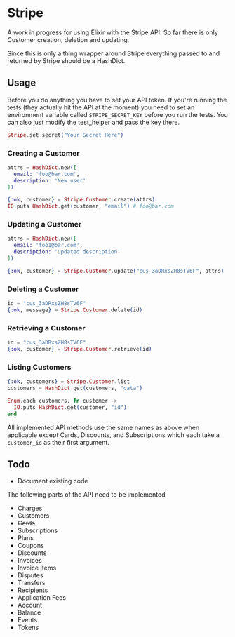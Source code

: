 # Stripe
A work in progress for using Elixir with the Stripe API. So far there is only
Customer creation, deletion and updating.

Since this is only a thing wrapper around Stripe everything passed to and returned by
Stripe should be a HashDict.

## Usage
Before you do anything you have to set your API token. If you're running the tests
(they actually hit the API at the moment) you need to set an environment variable called
`STRIPE_SECRET_KEY` before you run the tests. You can also just modify the test_helper and
pass the key there.

```elixir
Stripe.set_secret("Your Secret Here")
```

### Creating a Customer

```elixir
attrs = HashDict.new([
  email: 'foo@bar.com',
  description: 'New user'
])

{:ok, customer} = Stripe.Customer.create(attrs)
IO.puts HashDict.get(customer, "email") # foo@bar.com
```

### Updating a Customer

```elixir
attrs = HashDict.new([
  email: 'foo1@bar.com',
  description: 'Updated description'
])

{:ok, customer} = Stripe.Customer.update("cus_3aDRxsZH8sTV6F", attrs)
```

### Deleting a Customer

```elixir
id = "cus_3aDRxsZH8sTV6F"
{:ok, message} = Stripe.Customer.delete(id)
```

### Retrieving a Customer

```elixir
id = "cus_3aDRxsZH8sTV6F"
{:ok, customer} = Stripe.Customer.retrieve(id)
```

### Listing Customers

```elixir
{:ok, customers} = Stripe.Customer.list
customers = HashDict.get(customers, "data")

Enum.each customers, fn customer ->
  IO.puts HashDict.get(customer, "id")
end
```

All implemented API methods use the same names as above when applicable except
Cards, Discounts, and Subscriptions which each take a `customer_id` as their
first argument.

## Todo

* Document existing code

The following parts of the API need to be implemented

* Charges
* ~~Customers~~
* ~~Cards~~
* Subscriptions
* Plans
* Coupons
* Discounts
* Invoices
* Invoice Items
* Disputes
* Transfers
* Recipients
* Application Fees
* Account
* Balance
* Events
* Tokens
